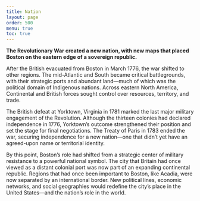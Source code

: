 ```yaml
---
title: Nation
layout: page
order: 500
menu: true
toc: true
---
```


**The Revolutionary War created a new nation, with new maps that placed Boston on the eastern edge of a sovereign republic.**

After the British evacuated from Boston in March 1776, the war shifted to other regions. The mid-Atlantic and South became critical battlegrounds, with their strategic ports and abundant land—much of which was the political domain of Indigenous nations. Across eastern North America, Continental and British forces sought control over resources, territory, and trade.

The British defeat at Yorktown, Virginia in 1781 marked the last major military engagement of the Revolution. Although the thirteen colonies had declared independence in 1776, Yorktown’s outcome strengthened their position and set the stage for final negotiations. The Treaty of Paris in 1783 ended the war, securing independence for a new nation—one that didn’t yet have an agreed-upon name or territorial identity.

By this point, Boston’s role had shifted from a strategic center of military resistance to a powerful national symbol. The city that Britain had once viewed as a distant colonial port was now part of an expanding continental republic. Regions that had once been important to Boston, like Acadia, were now separated by an international border. New political lines, economic networks, and social geographies would redefine the city’s place in the United States—and the nation’s role in the world.
